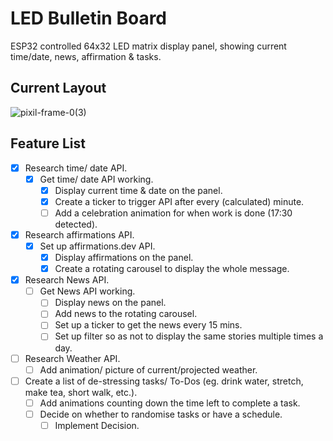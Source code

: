# LED Bulletin Board
ESP32 controlled 64x32 LED matrix display panel, showing current time/date, news, affirmation & tasks.


## Current Layout
![pixil-frame-0(3)](https://user-images.githubusercontent.com/30498489/155784806-4140f807-80ad-4bb5-af04-aa672b66019f.png)

## Feature List
- [x] Research time/ date API.
  - [x] Get time/ date API working.
    - [x] Display current time & date on the panel.
    - [x] Create a ticker to trigger API after every (calculated) minute.
    - [ ] Add a celebration animation for when work is done (17:30 detected).
- [x] Research affirmations API.
  - [x] Set up affirmations.dev API.
    - [x] Display affirmations on the panel.
    - [x] Create a rotating carousel to display the whole message.
- [x] Research News API.
  - [ ] Get News API working.
    - [ ] Display news on the panel.
    - [ ] Add news to the rotating carousel.
    - [ ] Set up a ticker to get the news every 15 mins.
    - [ ] Set up filter so as not to display the same stories multiple times a day.
- [ ] Research Weather API.
	- [ ] Add animation/ picture of current/projected weather.
- [ ] Create a list of de-stressing tasks/ To-Dos (eg. drink water, stretch, make tea, short walk, etc.).
	- [ ] Add animations counting down the time left to complete a task.
	- [ ] Decide on whether to randomise tasks or have a schedule.
		- [ ] Implement Decision. 
